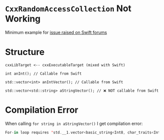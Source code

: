 # `CxxRandomAccessCollection` Not Working

Minimum example for [issue raised on Swift forums](https://forums.swift.org/t/c-interop-for-in-loop-requires-std-1-vector-element-to-conform-to-sequence/66232)

# Structure

`cxxLibTarget <-- cxxExecutableTarget (mixed with Swift)`

```header
int anInt(); // Callable from Swift

std::vector<int> anIntVector(); // Callable from Swift

std::vector<std::string> aStringVector(); // ❌ NOT callable from Swift
```

# Compilation Error

When calling `for string in aStringVector()` I get compilation error:

```swift
For-in loop requires 'std.__1.vector<basic_string<Int8, char_traits<Int8>, allocator<Int8>>, allocator<basic_string<Int8, char_traits<Int8>, allocator<Int8>>>>' to conform to 'Sequence'
```
